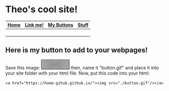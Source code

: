 # Theo's cool site!
| [Home](./index.html) | [Link me!](./lnkme.html) | [My Buttons](./mybtns.html) | [Stuff](./stuff.html) |
| --- | --- | --- | --- |
|   |   |   |   |

## Here is my button to add to your webpages!
Save this image:
![](./button.gif)
then, name it "button.gif" and place it into your site folder with your html file.
Now, put this code into your html:
```
<a href="https://home-gihub.github.io/"><img src="./button.gif"/></a>
```